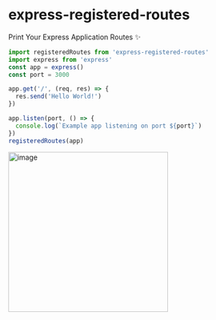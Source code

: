 # express-registered-routes
Print Your Express Application Routes ✨
```ts
import registeredRoutes from 'express-registered-routes'
import express from 'express'
const app = express()
const port = 3000

app.get('/', (req, res) => {
  res.send('Hello World!')
})

app.listen(port, () => {
  console.log(`Example app listening on port ${port}`)
})
registeredRoutes(app)
```
<img width="319" alt="image" src="https://user-images.githubusercontent.com/73670999/170743774-8c1e64ea-564f-42ce-b8ee-f95b9d6b7d40.png">

